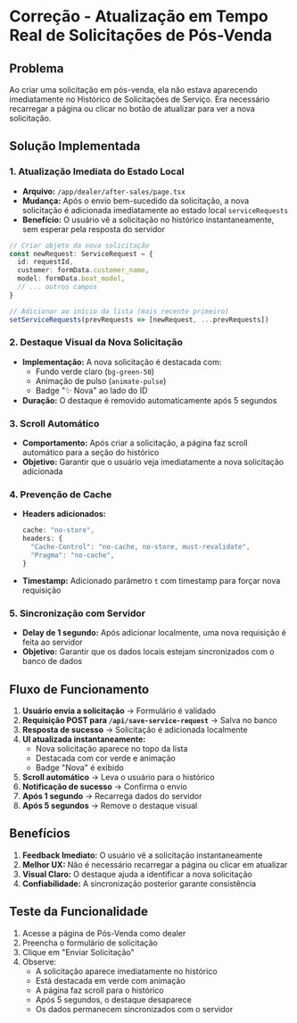 # Correção - Atualização em Tempo Real de Solicitações de Pós-Venda

## Problema
Ao criar uma solicitação em pós-venda, ela não estava aparecendo imediatamente no Histórico de Solicitações de Serviço. Era necessário recarregar a página ou clicar no botão de atualizar para ver a nova solicitação.

## Solução Implementada

### 1. Atualização Imediata do Estado Local
- **Arquivo:** `/app/dealer/after-sales/page.tsx`
- **Mudança:** Após o envio bem-sucedido da solicitação, a nova solicitação é adicionada imediatamente ao estado local `serviceRequests`
- **Benefício:** O usuário vê a solicitação no histórico instantaneamente, sem esperar pela resposta do servidor

```typescript
// Criar objeto da nova solicitação
const newRequest: ServiceRequest = {
  id: requestId,
  customer: formData.customer_name,
  model: formData.boat_model,
  // ... outros campos
}

// Adicionar ao início da lista (mais recente primeiro)
setServiceRequests(prevRequests => [newRequest, ...prevRequests])
```

### 2. Destaque Visual da Nova Solicitação
- **Implementação:** A nova solicitação é destacada com:
  - Fundo verde claro (`bg-green-50`)
  - Animação de pulso (`animate-pulse`)
  - Badge "✨ Nova" ao lado do ID
- **Duração:** O destaque é removido automaticamente após 5 segundos

### 3. Scroll Automático
- **Comportamento:** Após criar a solicitação, a página faz scroll automático para a seção do histórico
- **Objetivo:** Garantir que o usuário veja imediatamente a nova solicitação adicionada

### 4. Prevenção de Cache
- **Headers adicionados:** 
  ```typescript
  cache: "no-store",
  headers: {
    "Cache-Control": "no-cache, no-store, must-revalidate",
    "Pragma": "no-cache",
  }
  ```
- **Timestamp:** Adicionado parâmetro `t` com timestamp para forçar nova requisição

### 5. Sincronização com Servidor
- **Delay de 1 segundo:** Após adicionar localmente, uma nova requisição é feita ao servidor
- **Objetivo:** Garantir que os dados locais estejam sincronizados com o banco de dados

## Fluxo de Funcionamento

1. **Usuário envia a solicitação** → Formulário é validado
2. **Requisição POST para `/api/save-service-request`** → Salva no banco
3. **Resposta de sucesso** → Solicitação é adicionada localmente
4. **UI atualizada instantaneamente:**
   - Nova solicitação aparece no topo da lista
   - Destacada com cor verde e animação
   - Badge "Nova" é exibido
5. **Scroll automático** → Leva o usuário para o histórico
6. **Notificação de sucesso** → Confirma o envio
7. **Após 1 segundo** → Recarrega dados do servidor
8. **Após 5 segundos** → Remove o destaque visual

## Benefícios

1. **Feedback Imediato:** O usuário vê a solicitação instantaneamente
2. **Melhor UX:** Não é necessário recarregar a página ou clicar em atualizar
3. **Visual Claro:** O destaque ajuda a identificar a nova solicitação
4. **Confiabilidade:** A sincronização posterior garante consistência

## Teste da Funcionalidade

1. Acesse a página de Pós-Venda como dealer
2. Preencha o formulário de solicitação
3. Clique em "Enviar Solicitação"
4. Observe:
   - A solicitação aparece imediatamente no histórico
   - Está destacada em verde com animação
   - A página faz scroll para o histórico
   - Após 5 segundos, o destaque desaparece
   - Os dados permanecem sincronizados com o servidor